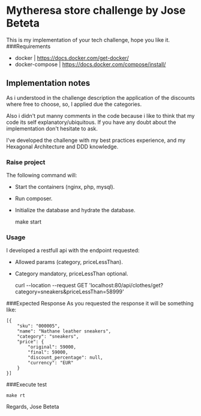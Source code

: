 Mytheresa store challenge by Jose Beteta
========================================

This is my implementation of your tech challenge, hope you like it.
###Requirements
* docker | https://docs.docker.com/get-docker/
* docker-compose | https://docs.docker.com/compose/install/

## Implementation notes
As i understood in the challenge description the application of the discounts where free to 
choose, so, I applied due the categories.

Also i didn't put manny comments in the code because i like to think that my code its self explanatory/ubiquitous.
If you have any doubt about the implementation don't hesitate to ask.

I've developed the challenge with my best practices experience, and my Hexagonal Architecture and DDD knowledge. 

### Raise project

The following command will:
* Start the containers (nginx, php, mysql).
* Run composer.
* Initialize the database and hydrate the database.



    make start 

### Usage
I developed a restfull api with the endpoint requested:
* Allowed params (category, priceLessThan).
* Category mandatory, priceLessThan optional.



    curl --location --request GET 'localhost:80/api/clothes/get?category=sneakers&priceLessThan=58999'

###Expected Response
As you requested the response it will be something like:


    [{
        "sku": "000005",
        "name": "Nathane leather sneakers",
        "category": "sneakers",
        "price": {
            "original": 59000,
            "final": 59000,
            "discount_percentage": null,
            "currency": "EUR"
        }
    }]

###Execute test

    make rt 

Regards, Jose Beteta
